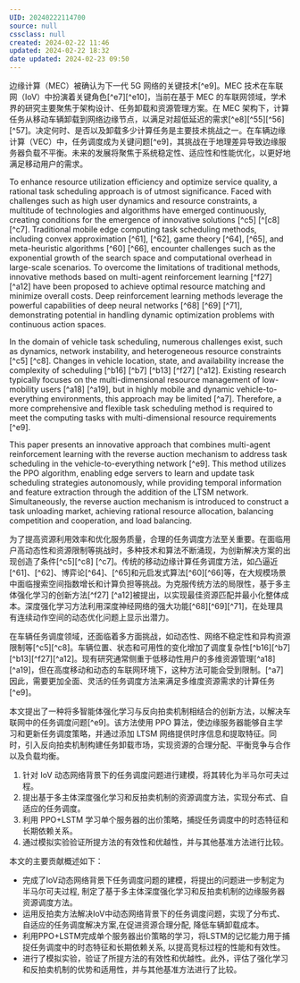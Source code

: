 ```yaml
---
UID: 20240222114700
source: null
cssclass: null
created: 2024-02-22 11:46
updated: 2024-02-22 18:32
date updated: 2024-02-23 09:50
---
```


边缘计算（MEC）被确认为下一代 5G 网络的关键技术[^e9]。MEC 技术在车联网（IoV）中扮演着关键角色[^e7][^e10]，当前在基于 MEC 的车联网领域，学术界的研究主要聚焦于架构设计、任务卸载和资源管理方案。在 MEC 架构下，计算任务从移动车辆卸载到网络边缘节点，以满足对超低延迟的需求[^e8][^55][^56][^57]。决定何时、是否以及卸载多少计算任务是主要技术挑战之一。在车辆边缘计算（VEC）中，任务调度成为关键问题[^e9]，其挑战在于地理差异导致边缘服务器负载不平衡。未来的发展将聚焦于系统稳定性、适应性和性能优化，以更好地满足移动用户的需求。

To enhance resource utilization efficiency and optimize service quality, a rational task scheduling approach is of utmost significance. Faced with challenges such as high user dynamics and resource constraints, a multitude of technologies and algorithms have emerged continuously, creating conditions for the emergence of innovative solutions [^c5] [^[c8] [^c7]. Traditional mobile edge computing task scheduling methods, including convex approximation [^61], [^62], game theory [^64], [^65], and meta-heuristic algorithms [^60] [^66], encounter challenges such as the exponential growth of the search space and computational overhead in large-scale scenarios. To overcome the limitations of traditional methods, innovative methods based on multi-agent reinforcement learning [^f27] [^a12] have been proposed to achieve optimal resource matching and minimize overall costs. Deep reinforcement learning methods leverage the powerful capabilities of deep neural networks [^68] [^69] [^71], demonstrating potential in handling dynamic optimization problems with continuous action spaces.

In the domain of vehicle task scheduling, numerous challenges exist, such as dynamics, network instability, and heterogeneous resource constraints [^c5] [^c8]. Changes in vehicle location, state, and availability increase the complexity of scheduling [^b16] [^b7] [^b13] [^f27] [^a12]. Existing research typically focuses on the multi-dimensional resource management of low-mobility users [^a18] [^a19], but in highly mobile and dynamic vehicle-to-everything environments, this approach may be limited [^a7]. Therefore, a more comprehensive and flexible task scheduling method is required to meet the computing tasks with multi-dimensional resource requirements [^e9].

This paper presents an innovative approach that combines multi-agent reinforcement learning with the reverse auction mechanism to address task scheduling in the vehicle-to-everything network [^e9]. This method utilizes the PPO algorithm, enabling edge servers to learn and update task scheduling strategies autonomously, while providing temporal information and feature extraction through the addition of the LTSM network. Simultaneously, the reverse auction mechanism is introduced to construct a task unloading market, achieving rational resource allocation, balancing competition and cooperation, and load balancing.

为了提高资源利用效率和优化服务质量，合理的任务调度方法至关重要。在面临用户高动态性和资源限制等挑战时，多种技术和算法不断涌现，为创新解决方案的出现创造了条件[^c5][^c8] [^c7]。传统的移动边缘计算任务调度方法，如凸逼近[^61]、[^62]、博弈论[^64]、[^65]和元启发式算法[^60][^66]等，在大规模场景中面临搜索空间指数增长和计算负担等挑战。为克服传统方法的局限性，基于多主体强化学习的创新方法[^f27] [^a12]被提出，以实现最佳资源匹配并最小化整体成本。深度强化学习方法利用深度神经网络的强大功能[^68][^69][^71]，在处理具有连续动作空间的动态优化问题上显示出潜力。

在车辆任务调度领域，还面临着多方面挑战，如动态性、网络不稳定性和异构资源限制等[^c5][^c8]。车辆位置、状态和可用性的变化增加了调度复杂性[^b16][^b7][^b13][^f27][^a12]。现有研究通常侧重于低移动性用户的多维资源管理[^a18][^a19]，但在高度移动和动态的车联网环境下，这种方法可能会受到限制。[^a7]因此，需要更加全面、灵活的任务调度方法来满足多维度资源需求的计算任务[^e9]。

本文提出了一种将多智能体强化学习与反向拍卖机制相结合的创新方法，以解决车联网中的任务调度问题[^e9]。该方法使用 PPO 算法，使边缘服务器能够自主学习和更新任务调度策略，并通过添加 LTSM 网络提供时序信息和提取特征。同时，引入反向拍卖机制构建任务卸载市场，实现资源的合理分配、平衡竞争与合作以及负载均衡。

1. 针对 IoV 动态网络背景下的任务调度问题进行建模，将其转化为半马尔可夫过程。
2. 提出基于多主体深度强化学习和反拍卖机制的资源调度方法，实现分布式、自适应的任务调度。
3. 利用 PPO+LSTM 学习单个服务器的出价策略，捕捉任务调度中的时态特征和长期依赖关系。
4. 通过模拟实验验证所提方法的有效性和优越性，并与其他基准方法进行比较。

本文的主要贡献概述如下：

- 完成了IoV动态网络背景下任务调度问题的建模，将提出的问题进一步制定为半马尔可夫过程, 制定了基于多主体深度强化学习和反拍卖机制的边缘服务器资源调度方法。
- 运用反拍卖方法解决IoV中动态网络背景下的任务调度问题，实现了分布式、自适应的任务调度解决方案,在促进资源合理分配, 降低车辆卸载成本。
- 利用PPO+LSTM完成单个服务器出价策略的学习，将LSTM的记忆能力用于捕捉任务调度中的时态特征和长期依赖关系, 以提高竞标过程的性能和有效性。
- 进行了模拟实验，验证了所提方法的有效性和优越性。此外，评估了强化学习和反拍卖机制的优势和适用性，并与其他基准方法进行了比较。
